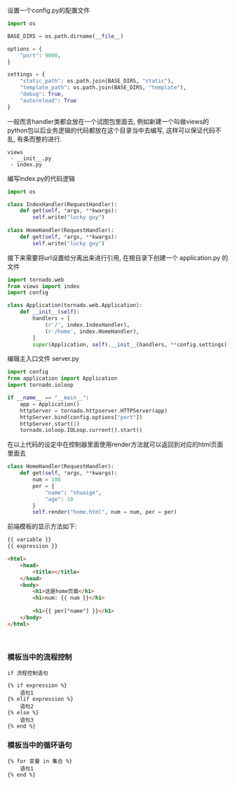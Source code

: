 设置一个config.py的配置文件
```config.py
import os

BASE_DIRS = os.path.dirname(__file__)

options = {
    "port": 9000,
}

settings = {
    "static_path": os.path.join(BASE_DIRS, "static"),
    "template_path": os.path.join(BASE_DIRS, "template"),
    "debug": True,
    "autoreload": True
}
```

一般而言handler类都会放在一个试图包里面去, 例如新建一个叫做views的python包以后业务逻辑的代码都放在这个目录当中去编写, 这样可以保证代码不乱, 有条而整的进行.

```package
views
 - __init__.py
 - index.py
```

编写index.py的代码逻辑

```python
import os

class IndexHandler(RequestHandler):
    def get(self, *args, **kwargs):
        self.write("lucky guy")
        
class HomeHandler(RequestHandler):
    def get(self, *args, **kwargs):
        self.write("lucky guy")
```


接下来需要将url设置给分离出来进行引用, 在根目录下创建一个 application.py 的文件
```python
import tornado.web
from views import index
import config

class Application(tornado.web.Application):
    def __init__(self):
        handlers = [
            (r'/', index.IndexHandler),
            (r'/home', index.HomeHandler),
        ]
        super(Application, self).__init__(handlers, **config.settings)
```

编辑主入口文件 server.py

```python
import config
from application import Application
import tornado.ioloop

if __name__ == "__main__":
    app = Application()
    httpServer = tornado.httpserver.HTTPServer(app)
    httpServer.bind(config.options["port"])
    httpServer.start(1)
    tornado.ioloop.IOLoop.current().start()
```

在以上代码的设定中在控制器里面使用render方法就可以返回到对应的html页面里面去

```python
class HomeHandler(RequestHandler):
    def get(self, *args, **kwargs):
        num = 100
        per = {
            "name": "shuaige",
            "age": 18
        }
        self.render("home.html", num = num, per = per)
```

前端模板的显示方法如下:

```html
{{ variable }}
{{ expression }}
```

```html
<html>
    <head>
        <title></title>
    </head>
    <body>
        <h1>这是home页面</h1>
        <h1>num: {{ num }}</h1>
        
        <h1>{{ per["name"] }}</h1>
    </body>
</html>
```

<br/>

### 模板当中的流程控制

```syntax
if 流程控制语句 

{% if expression %} 
    语句1
{% elif expression %}
    语句2
{% else %}
    语句3
{% end %}
```

### 模板当中的循环语句

```syntax
{% for 变量 in 集合 %}
    语句1
{% end %}
```


